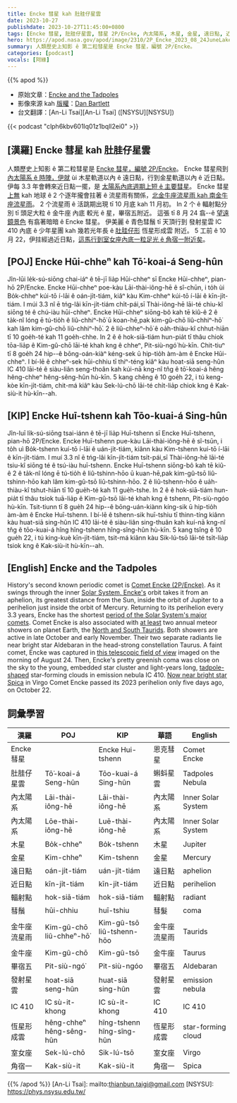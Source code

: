 ```yaml
---
title: Encke 彗星 kah 肚胿仔星雲
date: 2023-10-27
publishdate: 2023-10-27T11:45:00+0800
tags: [Encke 彗星, 肚胿仔星雲, 彗星 2P/Encke, 內太陽系, 木星, 金星, 遠日點, 近日點, 輻射點, 金牛座流星雨, 金牛座, 畢宿五, 發射星雲, IC 410, 恆星形成雲, 室女座, 角宿一, 彗鬚]
hero: https://apod.nasa.gov/apod/image/2310/2P_Encke_2023_08_24JuneLake_California_USA_DEBartlett1024.jpg
summary: 人類歷史上知影 ê 第二粒彗星是 Encke 彗星，編號 2P/Encke。
categories: [podcast]
vocals: [阿綠]
---
```


{{% apod %}}

- 原始文章：[Encke and the Tadpoles](https://apod.nasa.gov/apod/ap231027.html)
- 影像來源 kah [版權][copyright]：[Dan Bartlett](https://www.astrobin.com/users/h2ologg/)
- 台文翻譯：[An-Li Tsai][An-Li Tsai] ([NSYSU][NSYSU])

{{< podcast "clph6kbv601lq01z1bqll2ei0" >}}

## [漢羅] Encke 彗星 kah 肚胿仔星雲
人類歷史上知影 ê 第二粒彗星是 [Encke 彗星，編號 2P/Encke][Comet Encke (2P/Encke)]。
Encke 彗星飛到 [內太陽系 ê 時陣，伊就][Solar System, Encke's] ùi 木星軌道以內 ê 遠日點，行到金星軌道以內 ê 近日點。
伊每 3.3 年會轉來近日點一擺，是 [太陽系內底週期上短 ê 主要彗星][period of the Solar System's major comets]。
Encke 彗星 [上無][at least] kah 地球 ê 2 个逐年攏會拄著 ê 流星雨有關係，[北金牛座流星雨 kah 南金牛座流星雨][North and South Taurids]。
2 个流星雨 ê 活跳期出現 tī 10 月底 kah 11 月初。
In 2 个 ê 輻射點分別 tī 頭足大粒 ê 金牛座 內底 較光 ê 星，畢宿五附近。
這張 tī 8 月 24 翕--ê [望遠鏡景色][this telescopic field of view] 有翕著暗暗 ê Encke 彗星。
伊美麗 ê 青色彗鬚 tī 天頂行到 發射星雲 IC 410 內底 ê 少年星團 kah 幾若光年長 ê [肚胿仔形][tadpole-shaped] 恆星形成雲 附近。
5 工前 ê 10 月 22，伊拄經過近日點，[這馬行到室女座內底一粒足光 ê 角宿一附近矣][Now near bright star Spica]。

## [POJ] Encke Hūi-chheⁿ kah Tō͘-koai-á Seng-hûn
Jîn-lūi le̍k-sú-siōng chai-iáⁿ ê tē-jī lia̍p Hūi-chheⁿ sī Encke Hūi-chheⁿ, pian-hō 2P/Encke.
Encke Hūi-chheⁿ poe-kàu Lāi-thài-iông-hē ê sî-chūn, i to̍h ùi Bo̍k-chheⁿ kúi-tō í-lāi ê oán-ji̍t-tiám, kiâⁿ kàu Kim-chheⁿ kúi-tō í-lāi ê kīn-ji̍t-tiám.
I múi 3.3 nî ē tńg-lâi kīn-ji̍t-tiám chi̍t-pái,sī Thài-iông-hē lāi-té chiu-kî siōng té ê chú-iàu hūi-chheⁿ.
Encke Hūi-chheⁿ siōng-bô kah tē kiû-ê 2 ê ta̍k-nî lóng ē tú-tio̍h ê liû-chhiⁿ-hō͘ ū koan-hē,pak kim-gû-chō liû-chhiⁿ-hō͘ kah lâm kim-gû-chō liû-chhiⁿ-hō͘.
2 ê liû-chheⁿ-hō͘ ê oa̍h-thiàu-kî chhut-hiān tī 10 goe̍h-té kah 11 goe̍h-chhe.
In 2 ê ê hok-siā-tiám hun-pia̍t tī thâu chiok tōa-lia̍p ê Kim-gû-chō lāi-té khah kng ê chheⁿ, Pit-siù-ngó͘ hù-kīn.
Chit-tiuⁿ tī 8 goe̍h 24 hip--ê bōng-oán-kiàⁿ kéng-sek ū hip-tio̍h àm-àm ê Encke Hūi-chheⁿ.
I bí-lē ê chheⁿ-sek hūi-chhiu tī thiⁿ-téng kiâⁿ kàu hoat-siā seng-hûn IC 410 lāi-té ê siàu-liân seng-thoân kah kúi-nā kng-nî tn̂g ê tō͘-koai-á hêng hêng-chheⁿ hêng-sêng-hûn hù-kīn.
5 kang chêng ê 10 goe̍h 22, i tú keng-kòe kīn-ji̍t-tiám, chit-má kiâⁿ kàu Sek-lú-chō lāi-té chi̍t-lia̍p chiok kng ê Kak-siù-it hù-kīn--ah.

## [KIP] Encke Huī-tshenn kah Tōo-kuai-á Sing-hûn
Jîn-luī li̍k-sú-siōng tsai-iánn ê tē-jī lia̍p Huī-tshenn sī Encke Huī-tshenn, pian-hō 2P/Encke.
Encke Huī-tshenn pue-kàu Lāi-thài-iông-hē ê sî-tsūn, i to̍h uì Bo̍k-tshenn kuí-tō í-lāi ê uán-ji̍t-tiám, kiânn kàu Kim-tshenn kuí-tō í-lāi ê kīn-ji̍t-tiám.
I muí 3.3 nî ē tńg-lâi kīn-ji̍t-tiám tsi̍t-pái,sī Thài-iông-hē lāi-té tsiu-kî siōng té ê tsú-iàu huī-tshenn.
Encke Huī-tshenn siōng-bô kah tē kiû-ê 2 ê ta̍k-nî lóng ē tú-tio̍h ê liû-tshinn-hōo ū kuan-hē,pak kim-gû-tsō liû-tshinn-hōo kah lâm kim-gû-tsō liû-tshinn-hōo.
2 ê liû-tshenn-hōo ê ua̍h-thiàu-kî tshut-hiān tī 10 gue̍h-té kah 11 gue̍h-tshe.
In 2 ê ê hok-siā-tiám hun-pia̍t tī thâu tsiok tuā-lia̍p ê Kim-gû-tsō lāi-té khah kng ê tshenn, Pit-siù-ngóo hù-kīn.
Tsit-tiunn tī 8 gue̍h 24 hip--ê bōng-uán-kiànn kíng-sik ū hip-tio̍h àm-àm ê Encke Huī-tshenn.
I bí-lē ê tshenn-sik huī-tshiu tī thinn-tíng kiânn kàu huat-siā sing-hûn IC 410 lāi-té ê siàu-liân sing-thuân kah kuí-nā kng-nî tn̂g ê tōo-kuai-á hîng hîng-tshenn hîng-sîng-hûn hù-kīn.
5 kang tsîng ê 10 gue̍h 22, i tú king-kuè kīn-ji̍t-tiám, tsit-má kiânn kàu Sik-lú-tsō lāi-té tsi̍t-lia̍p tsiok kng ê Kak-siù-it hù-kīn--ah.

## [English] Encke and the Tadpoles
History's second known periodic comet is [Comet Encke (2P/Encke)][Comet Encke (2P/Encke)].
As it swings through the inner [Solar System, Encke's][Solar System, Encke's] orbit takes it from an aphelion, its greatest distance from the Sun, inside the orbit of Jupiter to a perihelion just inside the orbit of Mercury.
Returning to its perihelion every 3.3 years, Encke has the shortest [period of the Solar System's major comets][period of the Solar System's major comets].
Comet Encke is also associated with [at least][at least] two annual meteor showers on planet Earth, the [North and South Taurids][North and South Taurids].
Both showers are active in late October and early November.
Their two separate radiants lie near bright star Aldebaran in the head-strong constellation Taurus.
A faint comet, Encke was captured in [this telescopic field of view][this telescopic field of view] imaged on the morning of August 24.
Then, Encke's pretty greenish coma was close on the sky to the young, embedded star cluster and light-years long, [tadpole-shaped][tadpole-shaped] star-forming clouds in emission nebula IC 410.
[Now near bright star Spica][Now near bright star Spica] in Virgo Comet Encke passed its 2023 perihelion only five days ago, on October 22.

## 詞彙學習

|漢羅|POJ|KIP|華語|English|
|-|-|-|-|-|
|Encke 彗星||Encke Hui-tshenn|恩克彗星|Comet Encke|
|肚胿仔星雲|Tō͘-koai-á Seng-hûn|Tōo-kuai-á Sing-hûn|蝌蚪星雲|Tadpoles Nebula|
|內太陽系|Lāi-thài-iông-hē|Lāi-thài-iông-hē|內太陽系|Inner Solar System|
|內太陽系|Lōe-thài-iông-hē|Luē-thài-iông-hē|內太陽系|Inner Solar System|
|木星|Bo̍k-chheⁿ|Bo̍k-tshenn|木星|Jupiter|
|金星|Kim-chheⁿ|Kim-tshenn|金星|Mercury|
|遠日點|oán-ji̍t-tiám|uán-ji̍t-tiám|遠日點|aphelion|
|近日點|kīn-ji̍t-tiám|kīn-ji̍t-tiám|近日點|perihelion|
|輻射點|hok-siā-tiám|hok-siā-tiám|輻射點|radiant|
|彗鬚|hūi-chhiu|huī-tshiu|彗髮|coma|
|金牛座流星雨|Kim-gû-chō liû-chheⁿ-hō͘|Kim-gû-tsō liû-tshenn-hōo|金牛座流星雨|Taurids|
|金牛座|Kim-gû-chō|Kim-gû-tsō|金牛座|Taurus|
|畢宿五|Pit-siù-ngó͘|Pit-siù-ngóo|畢宿五|Aldebaran|
|發射星雲|hoat-siā seng-hûn|huat-siā sing-hûn|發射星雲|emission nebula|
|IC 410|IC sù-it-khong|IC sù-it-khong|IC 410|IC 410|
|恆星形成雲|hêng-chheⁿ hêng-sêng-hûn|hîng-tshenn hîng-sîng-hûn|恆星形成雲|star-forming cloud|
|室女座|Sek-lú-chō|Sik-lú-tsō|室女座|Virgo|
|角宿一|Kak-siù-it|Kak-siù-it|角宿一|Spica|

{{% /apod %}}
[An-Li Tsai]: mailto:thianbun.taigi@gmail.com
[NSYSU]: https://phys.nsysu.edu.tw/

[copyright]: https://apod.nasa.gov/apod/fap/lib/about_apod.html#srapply
[License]: https://creativecommons.org/licenses/by/2.0/

[Comet Encke (2P/Encke)]:https://en.wikipedia.org/wiki/Comet_Encke
[Solar System, Encke's]:https://science.nasa.gov/solar-system/comets/2p-encke/
[period of the Solar System's major comets]:https://en.wikipedia.org/wiki/List_of_numbered_comets
[at least]:https://ui.adsabs.harvard.edu/abs/2017A%26A...605A..68S/abstract
[North and South Taurids]:https://earthsky.org/astronomy-essentials/taurid-meteors-all-you-need-to-know/
[this telescopic field of view]:https://www.astrobin.com/jurom7/C/
[tadpole-shaped]:https://apod.nasa.gov/apod/ap200618.html
[Now near bright star Spica]:https://theskylive.com/encke-info
